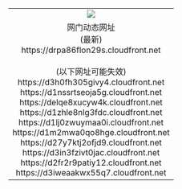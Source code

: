 ﻿<table>
  <tr></tr>
  <tr><td colspan=2 align=center><img src="https://drpa86flon29s.cloudfront.net/Up/oGate.jpg" /></td></tr>
  <tr><td colspan=2 align=center>网门动态网址<br/>(最新)
<br>https://drpa86flon29s.cloudfront.net
<br/><br/>(以下网址可能失效)
<br>https://d3h0fh305givy4.cloudfront.net
<br>https://d1nssrtseoja5g.cloudfront.net
<br>https://delqe8xucyw4k.cloudfront.net
<br>https://d1zhle8nlg3fdc.cloudfront.net
<br>https://d1lj0zwuymaa0i.cloudfront.net
<br>https://d1m2mwa0qo8hge.cloudfront.net
<br>https://d27y7ktj2ofjd9.cloudfront.net
<br>https://d3in3fzivt0jac.cloudfront.net
<br>https://d2fr2r9patiy12.cloudfront.net
<br>https://d3iweaakwx55q7.cloudfront.net
    </td>
  </tr>
</table>
